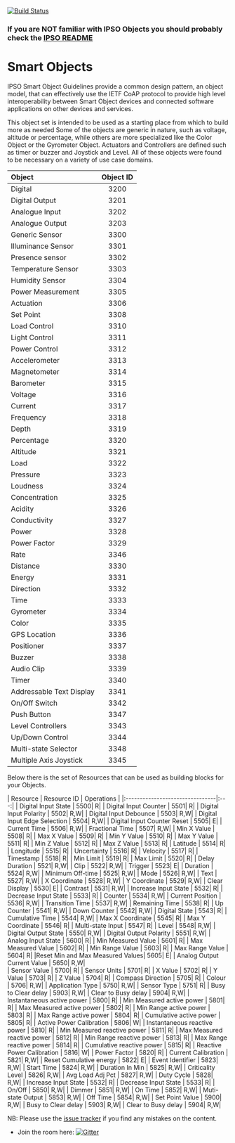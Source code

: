 [![Build Status](https://travis-ci.org/IPSO-Alliance/pub.svg?branch=master)](https://travis-ci.org/IPSO-Alliance/pub)

### If you are NOT familiar with IPSO Objects you should probably check the [IPSO README](https://github.com/IPSO-Alliance/pub/tree/master/README.md)

# Smart Objects

IPSO Smart Object Guidelines provide a common design pattern, an object model, that can effectively use the IETF CoAP protocol to provide high level interoperability between Smart Object devices and connected software applications on other devices and services.

This object set is intended to be used as a starting place from which to build more as needed Some of the objects are generic in nature, such as voltage, altitude or percentage, while others are more specialized like the Color Object or the Gyrometer Object. Actuators and Controllers are defined such as timer or buzzer and Joystick and Level. All of these objects were found to be necessary on a variety of use case domains.


| Object 				| Object ID   |
|:----------------------|:-----------:|
|    Digital 					| 3200|
|    Digital Output  			| 3201|
|    Analogue Input  			| 3202|
|    Analogue Output 			| 3203|
|    Generic Sensor  			| 3300|
|    Illuminance Sensor 		| 3301|
|    Presence sensor 			| 3302|
|    Temperature Sensor 		| 3303|
|    Humidity Sensor 			| 3304|
|    Power Measurement 			| 3305|
|    Actuation 					| 3306|
|    Set Point 					| 3308|
|    Load Control 				| 3310|
|    Light Control 				| 3311|
|    Power Control 				| 3312|
|    Accelerometer 				| 3313|
|    Magnetometer 				| 3314|
|    Barometer  	   		 	| 3315|
|    Voltage					| 3316|
|    Current					| 3317|
|    Frequency					| 3318|
|    Depth						| 3319|
|    Percentage					| 3320|
|    Altitude					| 3321|
|    Load						| 3322|
|    Pressure					| 3323|
|    Loudness					| 3324|
|    Concentration 				| 3325|
|    Acidity					| 3326|
|    Conductivity				| 3327|
|    Power						| 3328|
|    Power Factor				| 3329|
|    Rate						| 3346|
|    Distance					| 3330|
|    Energy						| 3331|
|    Direction					| 3332|
|    Time						| 3333|
|    Gyrometer					| 3334|
|    Color 						| 3335|
|    GPS Location 				| 3336|
|    Positioner 				| 3337|
|    Buzzer						| 3338|
|    Audio Clip					| 3339|
|    Timer						| 3340|
|    Addressable Text Display	| 3341|
|    On/Off Switch				| 3342|
|    Push Button				| 3347|
|    Level Controllers			| 3343|
|    Up/Down Control			| 3344|
|    Multi-state Selector		| 3348|
|    Multiple Axis Joystick		| 3345|


Below there is the set of Resources that can be used as building blocks for your Objects.

| Resource              | Resource ID   | Operations |
|:--------------------------------|:---:|
|    Digital Input State					| 5500|           R|
|    Digital Input Counter				| 5501|           R|
|    Digital Input Polarity				| 5502|         R,W|
|    Digital Input Debounce				| 5503|         R,W|
|    Digital Input Edge Selection	| 5504|         R,W|
|    Digital Input Counter Reset	| 5505|           E|
|    Current Time 	              | 5506|         R,W|
|    Fractional Time  	          | 5507|         R,W|
|    Min X Value	                | 5508|           R|
|    Max X Value	                | 5509|           R|
|    Min Y Value 	                | 5510|           R|
|    Max Y Value	                | 5511|           R|
|    Min Z Value 	                | 5512|           R|
|    Max Z Value                	| 5513|           R|
|    Latitude	                    | 5514|           R|
|    Longitude 	                  | 5515|           R|
|    Uncertainty 	                | 5516|           R|
|    Velocity 	                  | 5517|           R|
|    Timestamp                    | 5518|           R|
|    Min Limit                  	| 5519|           R|
|    Max Limit 	                  | 5520|           R|
|    Delay Duration             	| 5521|         R,W|
|    Clip 	                      | 5522|         R,W|
|    Trigger 	                    | 5523|           E|
|    Duration 	                  | 5524|         R,W|
|    Minimum Off-time             | 5525|         R,W|
|    Mode                         | 5526|         R,W|
|    Text                   	    | 5527|         R,W|
|    X Coordinate 	              | 5528|         R,W|
|    Y Coordinate 	              | 5529|         R,W|
|    Clear Display                | 5530|           E|
|    Contrast                     | 5531|         R,W|
|    Increase Input State         | 5532|           R|
|    Decrease Input State         | 5533|           R|
|    Counter 	                    | 5534|         R,W|
|    Current Position             | 5536|         R,W|
|    Transition Time              | 5537|         R,W|
|    Remaining Time               | 5538|           R|
|    Up Counter                   | 5541|         R,W|
|    Down Counter 	              | 5542|         R,W|
|    Digital State 	              | 5543|           R|
|    Cumulative Time 	            | 5544|         R,W|
|    Max X Coordinate             | 5545|           R|
|    Max Y Coordinate 	          | 5546|           R|
|    Multi-state Input 	          | 5547|           R|
|    Level             	          | 5548|         R,W|
|    Digital Output State					| 5550|         R,W|
|    Digital Output Polarity			| 5551|         R,W|
|    Analog Input State					  | 5600|           R|
|    Min Measured Value           | 5601|           R|
|    Max Measured Value           | 5602|           R|
|    Min Range Value              | 5603|           R|
|    Max Range Value              | 5604|           R|
|Reset Min and Max Measured Values| 5605|           E|
|    Analog Output Current Value  | 5650|         R,W|  
|    Sensor Value	                | 5700|           R|
|    Sensor Units                 | 5701|           R|
|    X Value                      | 5702|           R|
|    Y Value                      | 5703|           R|
|    Z Value                      | 5704|           R|
|    Compass Direction            | 5705|           R|
|    Colour                       | 5706|         R,W|
|    Application Type	            | 5750|         R,W|
|    Sensor Type	                | 5751|           R|
|    Busy to Clear delay          | 5903|         R,W|
|    Clear to Busy delay          | 5904|         R,W|
|    Instantaneous active power   | 5800|           R|
|    Min Measured active power    | 5801|           R|
|    Max Measured active power    | 5802|           R|
|    Min Range active power       | 5803|           R|
|    Max Range active power       | 5804|           R|
|    Cumulative active power      | 5805|           R|
|    Active Power Calibration     | 5806|           W|
|    Instantaneous reactive power | 5810|           R|
|    Min Measured reactive power  | 5811|           R|
|    Max Measured reactive power  | 5812|           R|
|    Min Range reactive power     | 5813|           R|
|    Max Range reactive power     | 5814|           R|
|    Cumulative reactive power    | 5815|           R|
|    Reactive Power Calibration   | 5816|           W|
|    Power Factor                 | 5820|           R|
|    Current Calibration          | 5821|         R,W|
|    Reset Cumulative energy      | 5822|           E|
|    Event Identifier             | 5823|         R,W|
|    Start Time                   | 5824|         R,W|
|    Duration In Min              | 5825|         R,W|
|    Criticality Level            | 5826|         R,W|
|    Avg Load Adj Pct             | 5827|         R,W|
|    Duty Cycle                   | 5828|         R,W|
|    Increase Input State         | 5532|           R|
|    Decrease Input State         | 5533|           R|
|    On/Off                       | 5850|         R,W|
|    Dimmer                       | 5851|         R,W|
|    On Time                      | 5852|         R,W|
|    Muti-state Output            | 5853|         R,W|
|    Off Time                     | 5854|         R,W|
|    Set Point Value              | 5900|         R,W|
|    Busy to Clear delay          | 5903|         R,W|
|    Clear to Busy delay          | 5904|         R,W|

NB: Please use the [issue tracker](https://github.com/IPSO-Alliance/pub/issues) if you find any mistakes on the content.
* Join the room here: [![Gitter](https://badges.gitter.im/Join%20Chat.svg)](https://gitter.im/IPSO-Alliance)
